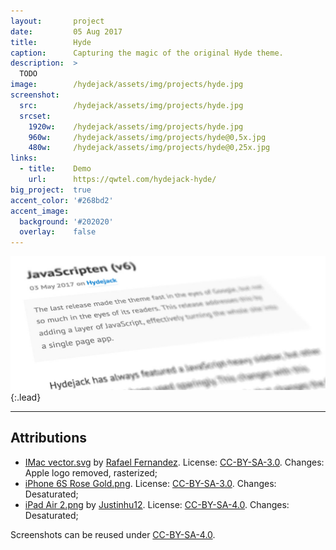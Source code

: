 ```yaml
---
layout:       project
date:         05 Aug 2017
title:        Hyde
caption:      Capturing the magic of the original Hyde theme.
description:  >
  TODO
image:        /hydejack/assets/img/projects/hyde.jpg
screenshot:
  src:        /hydejack/assets/img/projects/hyde.jpg
  srcset:   
    1920w:    /hydejack/assets/img/projects/hyde.jpg
    960w:     /hydejack/assets/img/projects/hyde@0,5x.jpg
    480w:     /hydejack/assets/img/projects/hyde@0,25x.jpg
links:
  - title:    Demo
    url:      https://qwtel.com/hydejack-hyde/
big_project:  true
accent_color: '#268bd2'
accent_image:
  background: '#202020'
  overlay:    false
---
```


![Typeface](../assets/img/hyde-1.jpg){:.lead}

***

## Attributions
* [IMac vector.svg](https://commons.wikimedia.org/wiki/File:IMac_vector.svg)
  by [Rafael Fernandez](https://commons.wikimedia.org/wiki/User:TheGoldenBox).
  License: [CC-BY-SA-3.0]. Changes: Apple logo removed, rasterized;
* [iPhone 6S Rose Gold.png](https://commons.wikimedia.org/wiki/File:IPhone_6S_Rose_Gold.png).
  License: [CC-BY-SA-3.0]. Changes: Desaturated;
* [iPad Air 2.png](https://commons.wikimedia.org/wiki/File:IPad_Air_2.png)
  by [Justinhu12](https://commons.wikimedia.org/wiki/User:Justinhu12).
  License: [CC-BY-SA-4.0]. Changes: Desaturated;

Screenshots can be reused under [CC-BY-SA-4.0].

[CC-BY-SA-4.0]: https://creativecommons.org/licenses/by-sa/4.0/
[CC-BY-SA-3.0]: https://creativecommons.org/licenses/by-sa/3.0/
